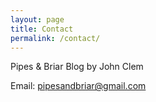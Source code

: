 ```yaml
---
layout: page
title: Contact
permalink: /contact/
---
```


Pipes & Briar Blog 
by John Clem

Email: pipesandbriar@gmail.com
